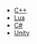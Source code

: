 - [C++](https://github.com/JasonYui/Interview/tree/main/Doc/c++.md)
- [Lua](https://github.com/JasonYui/Interview/tree/main/Doc/lua.md)
- [C#](https://github.com/JasonYui/Interview/tree/main/Doc/c#.md)
- [Unity](https://github.com/JasonYui/Interview/tree/main/Doc/engine.md)